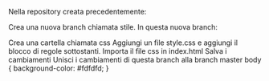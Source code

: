 Nella repository creata precedentemente:

Crea una nuova branch chiamata stile.
In questa nuova branch:

Crea una cartella chiamata css
Aggiungi un file style.css e aggiungi il blocco di regole sottostanti.
Importa il file css in index.html
Salva i cambiamenti
Unisci i cambiamenti di questa branch alla branch master
body {
background-color: #fdfdfd;
}
